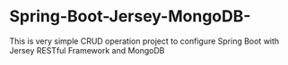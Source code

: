 # Spring-Boot-Jersey-MongoDB-
This is very simple CRUD operation project to configure Spring Boot with Jersey RESTful Framework and MongoDB
